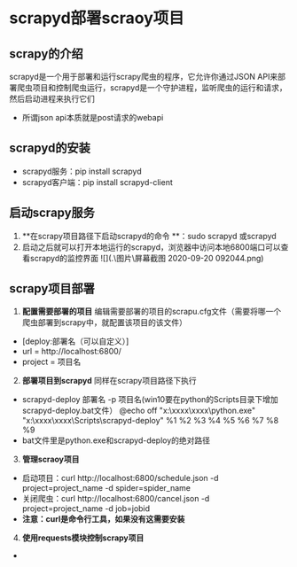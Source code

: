 # scrapyd部署scraoy项目

## scrapy的介绍
scrapyd是一个用于部署和运行scrapy爬虫的程序，它允许你通过JSON API来部署爬虫项目和控制爬虫运行，scrapyd是一个守护进程，监听爬虫的运行和请求，然后启动进程来执行它们
+ 所谓json api本质就是post请求的webapi

## scrapyd的安装
+ scrapyd服务：pip install scrapyd
+ scrapyd客户端：pip install scrapyd-client

## 启动scrapy服务
1. **在scrapy项目路径下启动scrapyd的命令 **：sudo scrapyd 或scrapyd
2. 启动之后就可以打开本地运行的scrapyd，浏览器中访问本地6800端口可以查看scrapyd的监控界面
![](.\图片\屏幕截图 2020-09-20 092044.png)


## scrapy项目部署
1. **配置需要部署的项目**
编辑需要部署的项目的scrapu.cfg文件（需要将哪一个爬虫部署到scrapy中，就配置该项目的该文件）
+ [deploy:部署名（可以自定义）]
+ url = http://localhost:6800/
+ project = 项目名

2. **部署项目到scrapyd**
同样在scrapy项目路径下执行
+ scrapyd-deploy 部署名 -p 项目名(win10要在python的Scripts目录下增加scrapyd-deploy.bat文件）
@echo off
"x:\xxxx\xxxx\python.exe" "x:\xxxx\xxxx\Scripts\scrapyd-deploy" %1 %2 %3 %4 %5 %6 %7 %8 %9
+ bat文件里是python.exe和scrapyd-deploy的绝对路径

3. **管理scraoy项目**
+ 启动项目：curl http://localhost:6800/schedule.json -d project=project_name -d spider=spider_name
+ 关闭爬虫：curl http://localhost:6800/cancel.json -d project=project_name -d job=jobid
+ **注意：curl是命令行工具，如果没有这需要安装**

4. **使用requests模块控制scrapy项目**
+ 